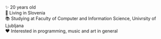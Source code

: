 ✨ 20 years old\
📍 Living in Slovenia\
📚 Studying at Faculty of Computer and Information Science, Univrsity of Ljubljana\
❤️ Interested in programming, music and art in general
